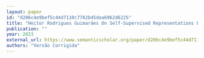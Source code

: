 ```yaml
---
layout: paper
id: "d206c4e9bef5c44d7110c7782b45dea6962d6225"
title: "Heitor Rodrigues Guimarães On Self-Supervised Representations For 3 D Speech Enhancement"
publication: ""
year: 2023
external_url: https://www.semanticscholar.org/paper/d206c4e9bef5c44d7110c7782b45dea6962d6225
authors: "Versão Corrigida"
---
```

